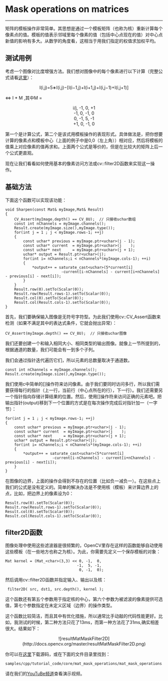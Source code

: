 # Mask operations on matrices

---

矩阵的模板操作非常简单。其思想是通过一个模板矩阵（也称为核）重新计算每个像素点的值。模板的值表示邻域里每个像素的值（包括中心点现在的值）对中心点新值的影响有多大。从数学的角度看，这相当于用我们指定的权值求加权平均。

## **测试用例**

考虑一个图像对比度增强方法。我们想对图像中的每个像素进行以下计算（完整公式请看[这里](http://docs.opencv.org/master/d7/d37/tutorial_mat_mask_operations.html)）：

<center>I(i,j)=5∗I(i,j)−[I(i−1,j)+I(i+1,j)+I(i,j−1)+I(i,j+1)] </center>

<=> I * M ,其中M = 

<center> i/j, -1, 0, +1</center>

<center> -1, 0, -1, 0</center>

<center> 0, -1, 5, -1</center>

<center> +1, 0, -1, 0</center>

第一个是计算公式，第二个是该式用模板操作的表现形式。具体做法是，把你想要计算的像素点和模板中心（上面的例子中是0,0（左上角））相对应，然后将模板的值乘上对应像素的值再求和。上面两个公式是等价的，但是在比较大的矩阵上后一个公式更直观。

现在让我们看看如何使用基本的像素访问方法或cv::filter2D函数来实现这一操作。

## **基础方法**

下面这个函数可以实现该功能：

    void Sharpen(const Mat& myImage,Mat& Result)
    {
        CV_Assert(myImage.depth() == CV_8U);  // 只接收uchar数组
        const int nChannels = myImage.channels();
        Result.create(myImage.size(),myImage.type());
        for(int j = 1 ; j < myImage.rows-1; ++j)
        {
            const uchar* previous = myImage.ptr<uchar>(j - 1);
            const uchar* current  = myImage.ptr<uchar>(j    );
            const uchar* next     = myImage.ptr<uchar>(j + 1);
            uchar* output = Result.ptr<uchar>(j);
            for(int i= nChannels;i < nChannels*(myImage.cols-1); ++i)
            {
                *output++ = saturate_cast<uchar>(5*current[i]
                             -current[i-nChannels] - current[i+nChannels] - previous[i] - next[i]);
            }
        }
        Result.row(0).setTo(Scalar(0));
        Result.row(Result.rows-1).setTo(Scalar(0));
        Result.col(0).setTo(Scalar(0));
        Result.col(Result.cols-1).setTo(Scalar(0));
    }
    
首先，我们要确保输入图像是无符号字符型。为此我们使用cv::CV_Assert函数来检测（如果不满足其中的表达式条件，它就会抛出异常）：

    CV_Assert(myImage.depth() == CV_8U);  // 只接收uchar图像
    
我们还要创建一个和输入相同大小、相同类型的输出图像。就像上一节所提到的，根据通道的数量，我们可能会有一到多个子列。

我们会通过指针迭代遍历它们，所以元素的总数量取决于通道数。

    const int nChannels = myImage.channels();
    Result.create(myImage.size(),myImage.type());
    
我们使用c中简单的[]操作符来访问像素。由于我们要同时访问多行，所以我们需要获得每行的指针（上一行，当前行（中心点所在的行），下一行）。我们还需要另一个指针指向存储计算结果的位置。然后，使用[]操作符来访问正确的元素吧。把输出指针(output)移到下一个位置的方式是在每次操作完成后对指针加一（一字节）：

    for(int j = 1 ; j < myImage.rows-1; ++j)
    {
        const uchar* previous = myImage.ptr<uchar>(j - 1);
        const uchar* current  = myImage.ptr<uchar>(j    );
        const uchar* next     = myImage.ptr<uchar>(j + 1);
        uchar* output = Result.ptr<uchar>(j);
        for(int i= nChannels;i < nChannels*(myImage.cols-1); ++i)
        {
            *output++ = saturate_cast<uchar>(5*current[i]
                         -current[i-nChannels] - current[i+nChannels] - previous[i] - next[i]);
        }
    }
    
在图像的边界，上面的操作会得到不存在的位置（比如负一减负一）。在这些点上我们的公式是没有定义的。简单的解决办法是不使用核（模板）来计算边界上的点，比如，把边界上的像素设为0：

    Result.row(0).setTo(Scalar(0));
    Result.row(Result.rows-1).setTo(Scalar(0));
    Result.col(0).setTo(Scalar(0));
    Result.col(Result.cols-1).setTo(Scalar(0));
    
## **filter2D函数**

图像处理中使用这些滤波器是很频繁的，OpenCV里存在这样的函数能够自动使用这些模板（在一些地方也称之为核）。为此，你需要先定义一个保存模板的对象：

    Mat kernel = (Mat_<char>(3,3) << 0, -1,  0,
                                    -1,  5, -1,
                                     0, -1,  0);
                                    
然后调用cv::filter2D函数并指定输入、输出以及核：

     filter2D( src, dst1, src.depth(), kernel );
     
这个函数还有第五个参数用于指定核的中心，第六个参数为被滤波的像素提供可选值，第七个参数指定在未定义区域（边界）的操作类型。

这个函数比较简洁，而且其中有优化措施，所以通常比手动敲的代码性能更好。比如，我测试的时候，第二种方法只花了13ms，而第一种方法花了31ms,确实相差很大。结果如下：

<center>![resultMatMaskFilter2D](http://docs.opencv.org/master/resultMatMaskFilter2D.png)</center>

你可以在[这里](https://github.com/opencv/opencv/tree/master/samples/cpp/tutorial_code/core/mat_mask_operations/mat_mask_operations.cpp)下载源码，或在下面的文件目录里找到：

    samples/cpp/tutorial_code/core/mat_mask_operations/mat_mask_operations.cpp.
    
请在我们的[YouTuBe频道](http://www.youtube.com/watch?v=7PF1tAU9se4)查看演示视频。








